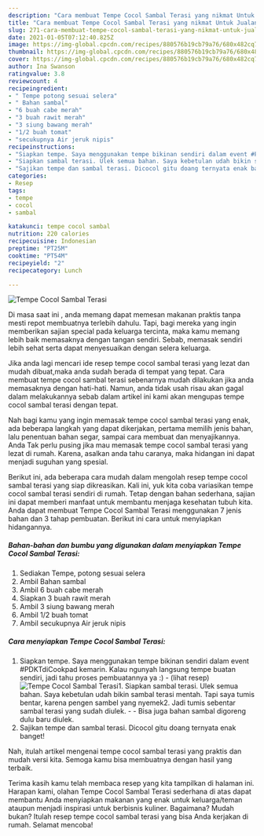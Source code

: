 ```yaml
---
description: "Cara membuat Tempe Cocol Sambal Terasi yang nikmat Untuk Jualan"
title: "Cara membuat Tempe Cocol Sambal Terasi yang nikmat Untuk Jualan"
slug: 271-cara-membuat-tempe-cocol-sambal-terasi-yang-nikmat-untuk-jualan
date: 2021-01-05T07:12:40.825Z
image: https://img-global.cpcdn.com/recipes/880576b19cb79a76/680x482cq70/tempe-cocol-sambal-terasi-foto-resep-utama.jpg
thumbnail: https://img-global.cpcdn.com/recipes/880576b19cb79a76/680x482cq70/tempe-cocol-sambal-terasi-foto-resep-utama.jpg
cover: https://img-global.cpcdn.com/recipes/880576b19cb79a76/680x482cq70/tempe-cocol-sambal-terasi-foto-resep-utama.jpg
author: Ina Swanson
ratingvalue: 3.8
reviewcount: 4
recipeingredient:
- " Tempe potong sesuai selera"
- " Bahan sambal"
- "6 buah cabe merah"
- "3 buah rawit merah"
- "3 siung bawang merah"
- "1/2 buah tomat"
- "secukupnya Air jeruk nipis"
recipeinstructions:
- "Siapkan tempe. Saya menggunakan tempe bikinan sendiri dalam event #PDKTdiCookpad kemarin. Kalau ngunyah langsung tempe buatan sendiri, jadi tahu proses pembuatannya ya :)           (lihat resep)"
- "Siapkan sambal terasi. Ulek semua bahan. Saya kebetulan udah bikin sambal terasi mentah. Tapi saya tumis bentar, karena pengen sambel yang nyemek2. Jadi tumis sebentar sambal terasi yang sudah diulek.   Bisa juga bahan sambal digoreng dulu baru diulek."
- "Sajikan tempe dan sambal terasi. Dicocol gitu doang ternyata enak banget!"
categories:
- Resep
tags:
- tempe
- cocol
- sambal

katakunci: tempe cocol sambal 
nutrition: 220 calories
recipecuisine: Indonesian
preptime: "PT25M"
cooktime: "PT54M"
recipeyield: "2"
recipecategory: Lunch

---
```



![Tempe Cocol Sambal Terasi](https://img-global.cpcdn.com/recipes/880576b19cb79a76/680x482cq70/tempe-cocol-sambal-terasi-foto-resep-utama.jpg)

Di masa  saat ini , anda memang dapat memesan makanan praktis tanpa mesti repot membuatnya terlebih dahulu. Tapi, bagi mereka yang ingin memberikan sajian special pada keluarga tercinta, maka kamu memang lebih baik memasaknya dengan tangan sendiri. Sebab, memasak sendiri lebih sehat serta dapat menyesuaikan dengan selera keluarga.

Jika anda lagi mencari ide resep tempe cocol sambal terasi yang lezat dan mudah dibuat,maka anda sudah berada di tempat yang tepat. Cara membuat tempe cocol sambal terasi  sebenarnya mudah dilakukan jika anda memasaknya dengan hati-hati. Namun, anda tidak usah risau akan gagal dalam melakukannya 
sebab dalam artikel ini kami akan mengupas tempe cocol sambal terasi dengan tepat.  



Nah bagi kamu yang ingin memasak tempe cocol sambal terasi yang enak, ada beberapa langkah yang dapat dikerjakan, pertama memilih jenis bahan, lalu penentuan bahan segar, sampai cara membuat dan menyajikannya. Anda Tak perlu pusing jika mau memasak tempe cocol sambal terasi yang lezat di rumah. Karena, asalkan anda  tahu caranya, maka hidangan ini dapat menjadi suguhan yang spesial.

Berikut ini, ada beberapa cara mudah dalam mengolah resep tempe cocol sambal terasi yang siap dikreasikan. Kali ini, yuk kita coba variasikan tempe cocol sambal terasi sendiri di rumah. Tetap dengan bahan sederhana, sajian ini dapat memberi manfaat untuk membantu menjaga kesehatan tubuh kita. Anda dapat membuat Tempe Cocol Sambal Terasi menggunakan 7 jenis bahan dan 3 tahap pembuatan. Berikut ini cara untuk menyiapkan hidangannya.

<!--inarticleads1-->

##### Bahan-bahan dan bumbu yang digunakan dalam menyiapkan Tempe Cocol Sambal Terasi:

1. Sediakan  Tempe, potong sesuai selera
1. Ambil  Bahan sambal
1. Ambil 6 buah cabe merah
1. Siapkan 3 buah rawit merah
1. Ambil 3 siung bawang merah
1. Ambil 1/2 buah tomat
1. Ambil secukupnya Air jeruk nipis




<!--inarticleads2-->

##### Cara menyiapkan Tempe Cocol Sambal Terasi:

1. Siapkan tempe. Saya menggunakan tempe bikinan sendiri dalam event #PDKTdiCookpad kemarin. Kalau ngunyah langsung tempe buatan sendiri, jadi tahu proses pembuatannya ya :) -           (lihat resep)
<img src="https://img-global.cpcdn.com/steps/69e32bb8eaeecacb/160x128cq70/tempe-cocol-sambal-terasi-langkah-memasak-1-foto.jpg" alt="Tempe Cocol Sambal Terasi">1. Siapkan sambal terasi. Ulek semua bahan. Saya kebetulan udah bikin sambal terasi mentah. Tapi saya tumis bentar, karena pengen sambel yang nyemek2. Jadi tumis sebentar sambal terasi yang sudah diulek.  -  - Bisa juga bahan sambal digoreng dulu baru diulek.
1. Sajikan tempe dan sambal terasi. Dicocol gitu doang ternyata enak banget!




Nah, itulah artikel mengenai  tempe cocol sambal terasi  yang praktis dan mudah versi kita. Semoga kamu bisa membuatnya dengan hasil yang terbaik. 

Terima kasih kamu telah membaca resep yang kita tampilkan di halaman ini. Harapan kami, olahan  Tempe Cocol Sambal Terasi sederhana di atas dapat membantu Anda menyiapkan makanan yang enak untuk keluarga/teman ataupun menjadi inspirasi untuk berbisnis kuliner. Bagaimana? Mudah bukan? Itulah resep tempe cocol sambal terasi yang bisa Anda kerjakan di rumah. Selamat mencoba!

